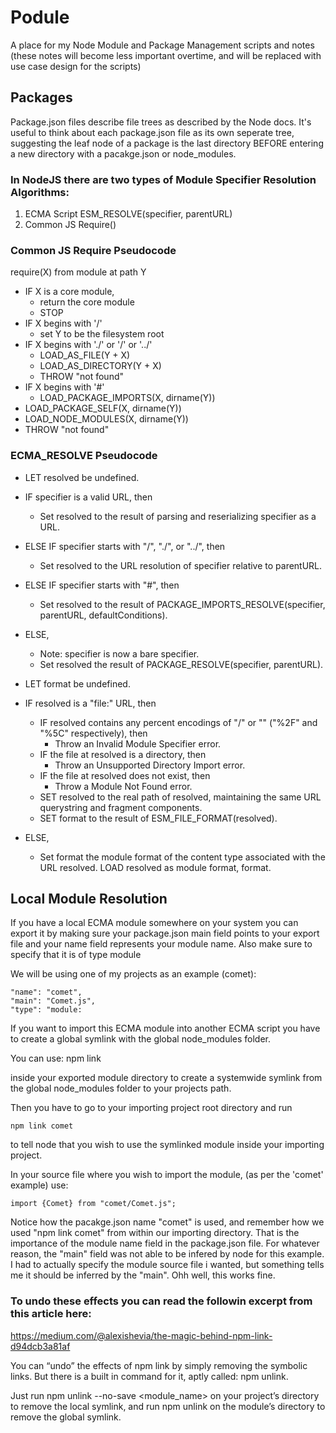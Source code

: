# Podule

A place for my Node Module and Package Management scripts and notes (these notes will become less important overtime, and will be replaced with use case design for the scripts)

## Packages

Package.json files describe file trees as described by the Node docs. It's useful to think about each package.json file as its own seperate tree, suggesting the leaf node of a package is the last directory BEFORE entering a new directory with a pacakge.json or node_modules.

### In NodeJS there are two types of Module Specifier Resolution Algorithms:
1. ECMA Script ESM_RESOLVE(specifier, parentURL)
2. Common JS Require()

### Common JS Require Pseudocode
require(X) from module at path Y
- IF X is a core module,
  -  return the core module
  -  STOP
- IF X begins with '/'
   - set Y to be the filesystem root
- IF X begins with './' or '/' or '../'
   - LOAD_AS_FILE(Y + X)
   - LOAD_AS_DIRECTORY(Y + X)
   - THROW "not found"
- IF X begins with '#'
   - LOAD_PACKAGE_IMPORTS(X, dirname(Y))
- LOAD_PACKAGE_SELF(X, dirname(Y))
- LOAD_NODE_MODULES(X, dirname(Y))
- THROW "not found"

### ECMA_RESOLVE Pseudocode
- LET resolved be undefined.

- IF specifier is a valid URL, then
  - Set resolved to the result of parsing and reserializing specifier as a URL.
- ELSE IF specifier starts with "/", "./", or "../", then
  - Set resolved to the URL resolution of specifier relative to parentURL.
- ELSE IF specifier starts with "#", then
  - Set resolved to the result of PACKAGE_IMPORTS_RESOLVE(specifier, parentURL, defaultConditions).
- ELSE,
  - Note: specifier is now a bare specifier.
  - Set resolved the result of PACKAGE_RESOLVE(specifier, parentURL).
  
- LET format be undefined.

- IF resolved is a "file:" URL, then
  - IF resolved contains any percent encodings of "/" or "\" ("%2F" and "%5C" respectively), then
    - Throw an Invalid Module Specifier error.
  - IF the file at resolved is a directory, then
    - Throw an Unsupported Directory Import error.
  - IF the file at resolved does not exist, then
    - Throw a Module Not Found error.
  - SET resolved to the real path of resolved, maintaining the same URL querystring and fragment components.
  - SET format to the result of ESM_FILE_FORMAT(resolved).
- ELSE,
  - Set format the module format of the content type associated with the URL resolved.
LOAD resolved as module format, format.


## Local Module Resolution
If you have a local ECMA module somewhere on your system you can export it by making sure your package.json main field points to your export file and your name field represents your module name. Also make sure to specify that it is of type module

We will be using one of my projects as an example (comet):

    "name": "comet",
    "main": "Comet.js",
    "type": "module:
    
If you want to import this ECMA module into another ECMA script you have to create a global symlink with the global node_modules folder. 

You can use:
    npm link 

inside your exported module directory to create a systemwide symlink from the global node_modules folder to your projects path. 

Then you have to go to your importing project root directory and run 

    npm link comet 
    
to tell node that you wish to use the symlinked module inside your importing project. 

In your source file where you wish to import the module, (as per the 'comet' example) use:

    import {Comet} from "comet/Comet.js";

Notice how the pacakge.json name "comet" is used, and remember how we used "npm link comet" from within our importing directory. That is the importance of the module name field in the package.json file. For whatever reason, the "main" field was not able to be infered by node for this example. I had to actually specify the module source file i wanted, but something tells me it should be inferred by the "main". Ohh well, this works fine.

### To undo these effects you can read the followin excerpt from this article here:
https://medium.com/@alexishevia/the-magic-behind-npm-link-d94dcb3a81af


You can “undo” the effects of npm link by simply removing the symbolic links. But there is a built in command for it, aptly called: npm unlink.

Just run npm unlink --no-save <module_name> on your project’s directory to remove the local symlink, and run npm unlink on the module’s directory to remove the global symlink.


